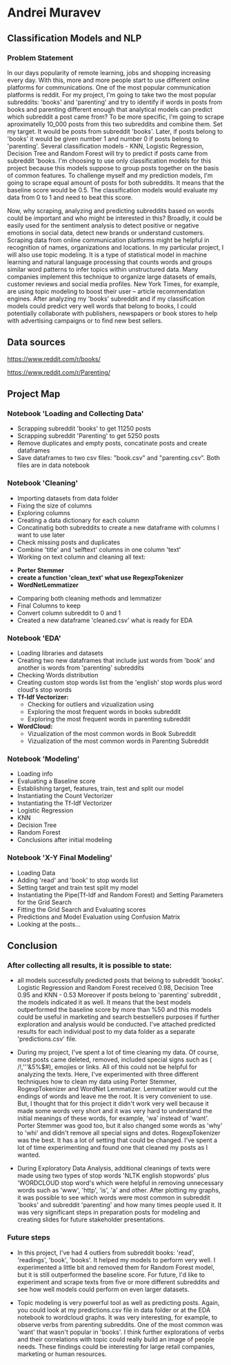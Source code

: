 # Andrei Muravev



## Classification Models and NLP




 ### Problem Statement

   In our days popularity of remote learning, jobs and shopping increasing every day. With this, more and more people start to use different online platforms for communications. One of the most popular communication platforms is reddit. For my project, I'm going to take two the most popular subreddits: 'books' and 'parenting' and try to identify if words in posts from books and parenting different enough that analytical models can predict which subreddit a post came from? To be more specific, I'm going to scrape aproximatelly 10_000 posts from this two subreddits and combine them. Set my target. It would be posts from subreddit 'books'. Later, if posts belong to 'books' it would be given number 1 and number 0 if posts belong to 'parenting'. Several classification models - KNN, Logistic Regression, Decision Tree and Random Forest will try to predict if posts came from subreddit 'books. I'm choosing to use only classification models for this project because this models suppose to group posts together on the basis of common features. To challenge myself and my prediction models, I'm going to scrape equal amount of posts for both subreddits. It means that the baseline score would be 0.5. The classification models would evaluate my data from 0 to 1 and need to beat this score. 
   
  Now, why scraping, analyzing and predicting subreddits based on words could be important and who might be interested in this? Broadly, it could be easily used for the sentiment analysis to detect positive or negative emotions in social data, detect new brands or understand customers. Scraping data from online communication platforms might be helpful in recognition of names, organizations and locations.
In my particular project, I will also use topic modeling. It is a type of statistical model in machine learning and natural language processing that counts words and groups similar word patterns to infer topics within unstructured data. Many companies implement this technique to organize large datasets of emails, customer reviews and social media profiles. New York Times, for example, are using topic modeling to boost their user – article recommendation engines. After analyzing my 'books' subreddit and if my classification models could predict very well words that belong to books, I could potentially collaborate with publishers, newspapers or book stores to help with advertising campaigns or to find new best sellers. 
  



 ##  Data sources

  https://www.reddit.com/r/books/
  
  https://www.reddit.com/r/Parenting/




  
 ## Project Map
 
 
 
### Notebook  'Loading and Collecting Data'
 
 - Scrapping subreddit 'books' to get 11250 posts
 - Scrapping subreddit 'Parenting' to get 5250 posts
 - Remove duplicates and empty posts, concatinate posts and create dataframes
 - Save dataframes to two csv files: "book.csv" and "parenting.csv". Both files are in data notebook

 

### Notebook 'Cleaning'
 
 - Importing datasets from data folder
 - Fixing the size of columns
 - Exploring columns
 - Creating a data dictionary for each column
 - Concatinatig both subreddits to create a new dataframe with columns I want to use later 
 - Check missing posts and duplicates
 - Combine 'title' and 'selftext' columns in one column 'text'
 - Working on text column and cleaning all text:
  * **Porter Stemmer**
  * **create a function 'clean_text' what use RegexpTokenizer**
  * **WordNetLemmatizer**
 - Comparing both cleaning methods and lemmatizer
 - Final Columns to keep
 - Convert column subreddit to 0 and 1
 - Created a new dataframe 'cleaned.csv' what is ready for EDA

 
### Notebook 'EDA'
 
 - Loading libraries and datasets
 - Creating two new dataframes that include just words from 'book' and another is words from 'parenting' subreddits
 - Checking Words distribution
 - Creating custom stop words list from the 'english' stop words plus word cloud's stop words
 - **Tf-Idf Vectorizer:**
    * Checking for outliers and vizualization using 
    * Exploring the most frequent words in books subreddit
    * Exploring the most frequent words in parenting subreddit
 - **WordCloud:**
    * Vizualization of the most common words in Book Subreddit
    * Vizualization of the most common words in Parenting Subreddit
    
    
### Notebook 'Modeling'

 - Loading info
 - Evaluating a Baseline score 
 - Establishing target, features, train, test and split our model
 - Instantiating the Count Vectorizer
 - Instantiating the Tf-Idf Vectorizer
 - Logistic Regression
 - KNN
 - Decision Tree
 - Random Forest
 - Conclusions after initial modeling
 
 
 
### Notebook 'X-Y  Final Modeling'

 - Loading Data
 - Adding 'read' and 'book' to stop words list
 - Setting target and train test split my model
 - Instantiating the Pipe(Tf-Idf and Random Forest) and Setting Parameters for the Grid Search
 - Fitting the Grid Search and Evaluating scores
 - Predictions and Model Evaluation using Confusion Matrix
 - Looking at the posts...
 

## Conclusion

  ### After collecting all results, it is possible to state:
  
  - all models successfully predicted posts that belong to subreddit 'books'. Logistic Regression and Random Forest received 0.98, Decision Tree 0.95  and KNN - 0.53 Moreover if posts belong to 'parenting' subreddit , the models indicated it as well. It means that the best models outperformed the baseline score by more than %50  and this models could be useful in marketing and search bestsellers purposes if further exploration and analysis would be conducted. I've attached predicted results for each individual post to my data folder as a separate 'predictions.csv' file.

  - During my project, I've spent a lot of time cleaning my data. Of course, most posts came deleted, removed, included special signs such as ( /!,'''&5%$#), emojies or links. All of this could not be helpful for analyzing the texts. Here, I've experimented with three different techniques how to clean my data using Porter Stemmer, RogexpTokenizer and WordNet Lemmatizer. Lemmatizer would cut the endings of words and leave me the root. It is very convenient to use. But, I thought that for this project it didn't work very well because it made some words very short and it was very hard to understand the initial meanings of these words, for example, 'wa' instead of 'want'. Porter Stemmer was good too, but it also changed some words as 'why' to 'whi' and didn't remove all special signs and dotes. RogexpTokenizer was the best. It has a lot of setting that could be changed. I've spent a lot of time experimenting and found one that cleaned my posts as I wanted. 

  - During Exploratory Data Analysis, additional cleanings of texts were made using two types of stop words 'NLTK english stopwords' plus 'WORDCLOUD stop word's which were helpful in removing unnecessary words such as 'www', 'http', 'is', 'a' and other. After plotting my graphs, it was possible to see which words were most common in subreddit 'books' and subreddit 'parenting' and how many times people used it. It was very significant steps in preparation posts for modeling and creating slides for future stakeholder presentations.


### Future steps

  - In this project, I've had 4 outliers from subreddit books: 'read', 'readings', 'book', 'books'. It helped my models to perform very well. I experimented a little bit and removed them for Random Forest model, but it is still outperformed the baseline score. For future, I'd like to experiment and scrape texts from five or more different subreddits and see how well models could perform on even larger datasets.

 - Topic modeling is very powerful tool as well as predicting posts. Again, you could look at my predictions.csv file in data folder or at the EDA notebook to wordcloud graphs. It was very interesting, for example, to observe verbs from parenting subreddits. One of the most common was 'want' that wasn't popular in 'books'. I think further explorations of verbs and their correlations with topic could really build an image of people needs. These findings could be interesting for large retail companies, marketing or human resources.
 

